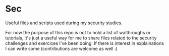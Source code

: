 # Sec
Useful files and scripts used during my security studies.


For now the purpose of this repo is not to hold a list of walthroughs or tutorials, it's just a useful way for me to share files related to the security challenges and exercices I've been doing.
If there is interest in explainations I can write some (contributions are welcome as well :)

